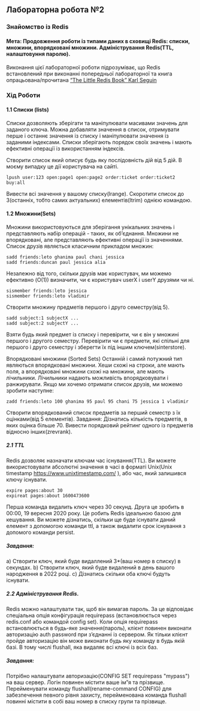 ## Лабораторна робота №2
### Знайомство із Redis

#### Мета:  Продовження роботи із типами даних в сховищі Redis: списки, множини, впорядковані множини. Адміністрування Redis(TTL, налаштовуння паролю).

Виконання цієї лабораторної роботи підрозуміває, що Redis встановлений при виконанні попередньої лабораторної та книга опрацьована/прочитана [“The Little Redis Book” Karl Seguin](https://github.com/akandratovich/the-little-redis-book/tree/master/ru)

### Хід Роботи

#### 1.1 Списки (lists)
Cписки дозволяють зберігати та маніпулювати масивами значень для заданого ключа. Можна добавляти значення в список, отримувати перше і останнє значення із списку і маніпулювати значення із заданими індексами. Списки зберігають порядок своїх значень і мають ефективні операції із використанням індексів.

Створити список який описує будь яку послідовність дій від 5 дій.
В моєму випадку це дії користувача на сайті.
```
lpush user:123 open:page1 open:page2 order:ticket order:ticket2 buy:all
```
Вивести всі значення у вашому списку(lrange).
Скоротити список до 3(останніх, тобто самих актуальних) елементів(ltrim) однією командою.

#### 1.2 Множини(Sets)

Множини використовуються для зберігання унікальних значень і представляють набір операцій - таких, як об’єднання. Множини не впорядковані, але представляють ефективні операції із значеннями. Список друзів являється класичним прикладом множин:
```
sadd friends:leto ghanima paul chani jessica
sadd friends:duncan paul jessica alia
```
Незалежно від того, скільки друзів має користувач, ми можемо ефективно (O(1)) визначити, чи є користувач userX і userY друзями чи ні.
```
sismember friends:leto jessica
sismember friends:leto vladimir
```
Створити множину предметів першого і друго семестру(від 5).
```
sadd subject:1 subjectX ...
sadd subject:2 subjectY ...
```
Взяти будь який предмет із списку і перевірити, чи є він у множині першого і другого семестру.
Перевірити чи є предмети, які спільні для першого і друго семестру і зберегти їх під іншим ключем(sinterstore).


Впорядковані множини (Sorted Sets)
Останній і самий потужний тип являються впорядковані множини. Хеши схожі на строки, але мають поля, а впорядковані множини схожі на множини, але мають лічильники. Лічильники надають можливість впорядковувати і ранжирувати. Якщо ми хочемо отримати список друзів, ми можемо зробити наступне:
```
zadd friends:leto 100 ghanima 95 paul 95 chani 75 jessica 1 vladimir
```
Створити впорядкований список предметів за перший семестр з їх оцінками(від 5 елементів).
Завдання:
Дізнатись кількість предметів, в яких оцінка більше 70.
Вивести порядковий рейтинг одного із предметів відносно інших(zrevrank).


##### 2.1 TTL

Redis дозволяє назначати ключам час існування(TTL). Ви можете використовувати абсолютні значення в часі в форматі Unix(Unix timestamp https://www.unixtimestamp.com/ ), або час, який залишився ключу існувати. 
```
expire pages:about 30
expireat pages:about 1600473600
```
Перша команда видалить ключ через 30 секунд. Друга це зробить в 00:00, 19 вересня 2020 року. 
Це робить Redis ідеальною базою для кешування. Ви можете дізнатись, скільки ще буде існувати даний елемент з допомогою команди ttl, а також видалити срок існування з допомого команди persist. 
##### Завдання:
a) Створити ключ,  який буде видаллений  3*(ваш номер в списку) в секундах. 
b) Створити ключ, який буде видалений в день вашого народження в 2022 році. 
c) Дізнатись скільки оба ключі будуть існувати.

##### 2.2 Адміністрування Redis.
Redis можно налаштувати так, щоб він вимагав пароль. За це відповідає спеціальна опція конфігурація requirepass (встановлюється через redis.conf або  командой config set). Коли опція requirepass встановлюється в будь-яке значення(пароль), клієнт повинен виконати авторизацію auth password при з’єднанні із сервером. Як тільки клієнт пройде авторизацію він може виконати будь яку команду в будь якій базі. В тому числі flushall, яка видаляє всі ключі із всіх баз. 

##### Завдання:
Потрібно налаштувати авторизацію(CONFIG SET requirepass "mypass")  на ваш сервер. Логін повинен містити ваше ім”я та прізвище.
Перейменувати команду flushall(rename-command CONFIG)  для забезпечення певного рівня захисту, перейменована команда flushall повинні містити в собі ваш номер в списку групи та прізвище.

